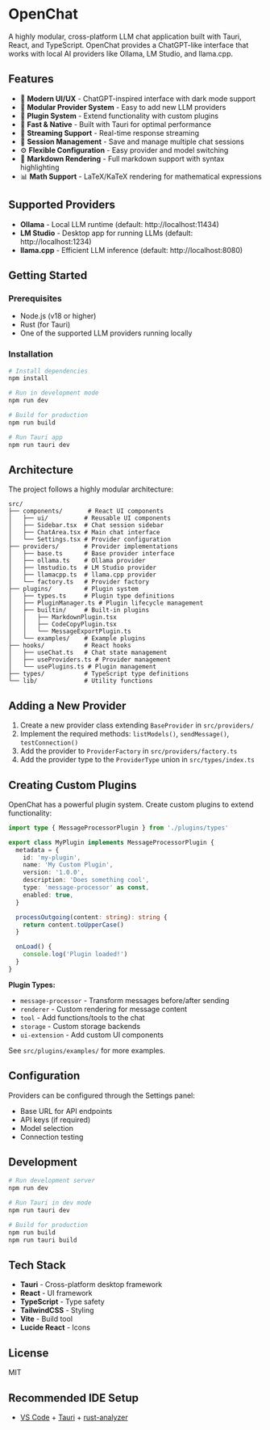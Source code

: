 # OpenChat

A highly modular, cross-platform LLM chat application built with Tauri, React, and TypeScript. OpenChat provides a ChatGPT-like interface that works with local AI providers like Ollama, LM Studio, and llama.cpp.

## Features

- 🎨 **Modern UI/UX** - ChatGPT-inspired interface with dark mode support
- 🔌 **Modular Provider System** - Easy to add new LLM providers
- 🧩 **Plugin System** - Extend functionality with custom plugins
- 🚀 **Fast & Native** - Built with Tauri for optimal performance
- 💬 **Streaming Support** - Real-time response streaming
- 📝 **Session Management** - Save and manage multiple chat sessions
- ⚙️ **Flexible Configuration** - Easy provider and model switching
- 🎯 **Markdown Rendering** - Full markdown support with syntax highlighting
- 📊 **Math Support** - LaTeX/KaTeX rendering for mathematical expressions

## Supported Providers

- **Ollama** - Local LLM runtime (default: http://localhost:11434)
- **LM Studio** - Desktop app for running LLMs (default: http://localhost:1234)
- **llama.cpp** - Efficient LLM inference (default: http://localhost:8080)

## Getting Started

### Prerequisites

- Node.js (v18 or higher)
- Rust (for Tauri)
- One of the supported LLM providers running locally

### Installation

```bash
# Install dependencies
npm install

# Run in development mode
npm run dev

# Build for production
npm run build

# Run Tauri app
npm run tauri dev
```

## Architecture

The project follows a highly modular architecture:

```
src/
├── components/       # React UI components
│   ├── ui/          # Reusable UI components
│   ├── Sidebar.tsx  # Chat session sidebar
│   ├── ChatArea.tsx # Main chat interface
│   └── Settings.tsx # Provider configuration
├── providers/       # Provider implementations
│   ├── base.ts      # Base provider interface
│   ├── ollama.ts    # Ollama provider
│   ├── lmstudio.ts  # LM Studio provider
│   ├── llamacpp.ts  # llama.cpp provider
│   └── factory.ts   # Provider factory
├── plugins/         # Plugin system
│   ├── types.ts     # Plugin type definitions
│   ├── PluginManager.ts # Plugin lifecycle management
│   ├── builtin/     # Built-in plugins
│   │   ├── MarkdownPlugin.tsx
│   │   ├── CodeCopyPlugin.tsx
│   │   └── MessageExportPlugin.ts
│   └── examples/    # Example plugins
├── hooks/           # React hooks
│   ├── useChat.ts   # Chat state management
│   ├── useProviders.ts # Provider management
│   └── usePlugins.ts # Plugin management
├── types/           # TypeScript type definitions
└── lib/             # Utility functions
```

## Adding a New Provider

1. Create a new provider class extending `BaseProvider` in `src/providers/`
2. Implement the required methods: `listModels()`, `sendMessage()`, `testConnection()`
3. Add the provider to `ProviderFactory` in `src/providers/factory.ts`
4. Add the provider type to the `ProviderType` union in `src/types/index.ts`

## Creating Custom Plugins

OpenChat has a powerful plugin system. Create custom plugins to extend functionality:

```typescript
import type { MessageProcessorPlugin } from './plugins/types'

export class MyPlugin implements MessageProcessorPlugin {
  metadata = {
    id: 'my-plugin',
    name: 'My Custom Plugin',
    version: '1.0.0',
    description: 'Does something cool',
    type: 'message-processor' as const,
    enabled: true,
  }

  processOutgoing(content: string): string {
    return content.toUpperCase()
  }

  onLoad() {
    console.log('Plugin loaded!')
  }
}
```

**Plugin Types:**
- `message-processor` - Transform messages before/after sending
- `renderer` - Custom rendering for message content
- `tool` - Add functions/tools to the chat
- `storage` - Custom storage backends
- `ui-extension` - Add custom UI components

See `src/plugins/examples/` for more examples.

## Configuration

Providers can be configured through the Settings panel:
- Base URL for API endpoints
- API keys (if required)
- Model selection
- Connection testing

## Development

```bash
# Run development server
npm run dev

# Run Tauri in dev mode
npm run tauri dev

# Build for production
npm run build
npm run tauri build
```

## Tech Stack

- **Tauri** - Cross-platform desktop framework
- **React** - UI framework
- **TypeScript** - Type safety
- **TailwindCSS** - Styling
- **Vite** - Build tool
- **Lucide React** - Icons

## License

MIT

## Recommended IDE Setup

- [VS Code](https://code.visualstudio.com/) + [Tauri](https://marketplace.visualstudio.com/items?itemName=tauri-apps.tauri-vscode) + [rust-analyzer](https://marketplace.visualstudio.com/items?itemName=rust-lang.rust-analyzer)
